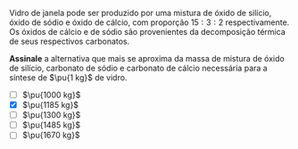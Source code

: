 Vidro de janela pode ser produzido por uma mistura de óxido de silício, óxido de sódio e óxido de cálcio, com proporção $15:3:2$ respectivamente. Os óxidos de cálcio e de sódio são provenientes da decomposição térmica de seus respectivos carbonatos. 

**Assinale** a alternativa que mais se aproxima da massa de mistura de óxido de silício, carbonato de sódio e carbonato de cálcio necessária para a síntese de $\pu{1 kg}$ de vidro.

- [ ] $\pu{1000 kg}$
- [x] $\pu{1185 kg}$
- [ ] $\pu{1300 kg}$
- [ ] $\pu{1485 kg}$
- [ ] $\pu{1670 kg}$
